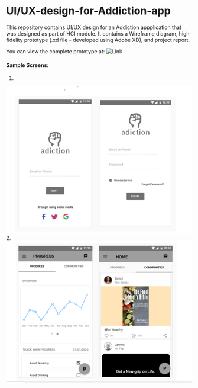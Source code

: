 # UI/UX-design-for-Addiction-app

This repository contains UI/UX design for an Addiction appplication that was designed as part of HCI module.
It contains a Wireframe diagram, high-fidelity prototype (.xd file - developed using Adobe XD), and project report.

You can view the complete prototype at: ![Link](https://xd.adobe.com/view/40e01ded-3511-4a05-7793-f92b909f8d91-36d1)

#### Sample Screens:
1.
![](https://github.com/Tarun-7/UI-UX-design-for-Addiction-app/blob/main/Login%20screens.PNG)
2.
![](https://github.com/Tarun-7/UI-UX-design-for-Addiction-app/blob/main/home%20screens.PNG)
